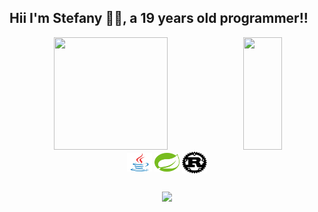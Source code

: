 ## Hii I'm Stefany :transgender_flag:, a 19 years old programmer!!
<div align="center" >
	<img height="180em" width="60%" src="https://github-readme-stats-seven-black-65.vercel.app//api?username=Stefany-Campanhoni&show_icons=true&theme=catppuccin_pink&include_all_commits=true&count_private=true" />
	<img height="180em" width="35%" src="https://github-readme-stats-seven-black-65.vercel.app/api/top-langs/?username=Stefany-Campanhoni&hide_progress=true&theme=catppuccin_pink&hide=css,html&size_weight=0.5&count_weight=0.5" />
</div> 

<div align="center">
  	<img align="center" alt="Java Icon" height="30" width="40" src="https://github.com/devicons/devicon/blob/master/icons/java/java-original.svg">
  	<img align="center" alt="Spring Icon" height="30" width="40" src="https://github.com/devicons/devicon/blob/master/icons/spring/spring-original.svg">
  	<img align="center" alt="Rust Icon" height="35" width="40" src="https://github.com/devicons/devicon/blob/master/icons/rust/rust-original.svg">	
</div>

##
 
<div align="center"> 
  <a href = "mailto:scampanhoni@gmail.com"><img src="https://img.shields.io/badge/-Gmail-%23933?style=for-the-badge&logo=gmail&logoColor=white" target="_blank"></a>
</div>
